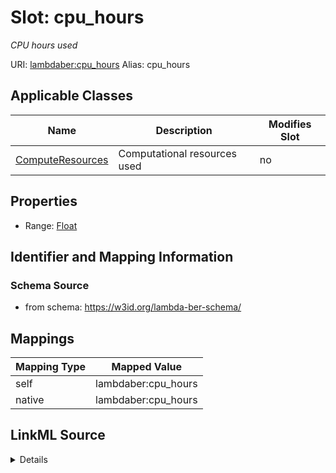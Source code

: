 

# Slot: cpu_hours 


_CPU hours used_





URI: [lambdaber:cpu_hours](https://w3id.org/lambda-ber-schema/cpu_hours)
Alias: cpu_hours

<!-- no inheritance hierarchy -->





## Applicable Classes

| Name | Description | Modifies Slot |
| --- | --- | --- |
| [ComputeResources](ComputeResources.md) | Computational resources used |  no  |






## Properties

* Range: [Float](Float.md)




## Identifier and Mapping Information






### Schema Source


* from schema: https://w3id.org/lambda-ber-schema/




## Mappings

| Mapping Type | Mapped Value |
| ---  | ---  |
| self | lambdaber:cpu_hours |
| native | lambdaber:cpu_hours |




## LinkML Source

<details>
```yaml
name: cpu_hours
description: CPU hours used
from_schema: https://w3id.org/lambda-ber-schema/
rank: 1000
alias: cpu_hours
owner: ComputeResources
domain_of:
- ComputeResources
range: float

```
</details>